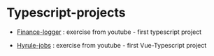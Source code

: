 # Typescript-projects

- [Finance-logger](https://github.com/blaz-k/typescript-finance-logger#readme) : exercise from youtube - first typescript project

- [Hyrule-jobs](https://github.com/blaz-k/Typescript-projects/tree/main/hyrule-jobs#readme) : exercise from youtube - first Vue-Typescript project
